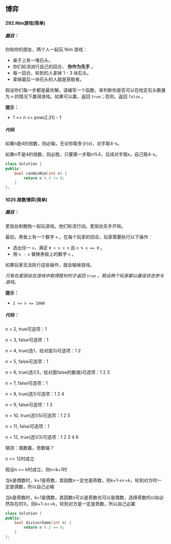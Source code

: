 ## 博弈

#### 292.Nim游戏(简单)

##### 题目：

你和你的朋友，两个人一起玩 Nim 游戏：

- 桌子上有一堆石头。
- 你们轮流进行自己的回合， **你作为先手** 。
- 每一回合，轮到的人拿掉 1 - 3 块石头。
- 拿掉最后一块石头的人就是获胜者。

假设你们每一步都是最优解。请编写一个函数，来判断你是否可以在给定石头数量为 `n` 的情况下赢得游戏。如果可以赢，返回 `true`；否则，返回 `false` 。

**提示：**

- 1 <= n <= pow(2,31) - 1

##### 代码

如果n是4的倍数，则必输，无论你取多少(x)，对手取4-x。

如果n不是4的倍数，则必胜，只要第一步取n%4，后续对手取x，自己取4-x。

```c++
class Solution {
public:
    bool canWinNim(int n) {
        return n % 4 != 0;
    }
};
```

#### 1025.除数博弈(简单)

##### 题目：

爱丽丝和鲍勃一起玩游戏，他们轮流行动。爱丽丝先手开局。

最初，黑板上有一个数字 `n` 。在每个玩家的回合，玩家需要执行以下操作：

- 选出任一 `x`，满足 `0 < x < n` 且 `n % x == 0` 。
- 用 `n - x` 替换黑板上的数字 `n` 。

如果玩家无法执行这些操作，就会输掉游戏。

*只有在爱丽丝在游戏中取得胜利时才返回 `true` 。假设两个玩家都以最佳状态参与游戏。*

**提示：**

- `1 <= n <= 1000`

##### 代码：

n = 2, true可选项：1

n = 3, false可选项：1

n = 4, true(选1，给对面3)可选项：1 2

n = 5, false可选项：1

n = 6, true(选1/3，给对面false的数值)可选项：1 2 3

n = 7, false可选项：1

n = 8, true(选1)可选项：1 2 4

n = 9, false可选项：1 3

n = 10, true(选1/5)可选项：1 2 5

n = 11, false可选项：1

n = 12, true(选1/3)可选项：1 2 3 4 6

猜测：偶数赢，奇数输？

n <= 12时成立

假设n <= k时成立，则n=k+1时

当k是偶数时，k+1是奇数，其因数x一定也是奇数，则k+1-x<=k，轮到对方时一定是偶数，所以自己必输

当k是奇数时，k+1是偶数，其因数x可以是奇数也可以是偶数，选择奇数的x(如必然存在的1)，则k+1-x<=k，轮到对方是一定是奇数，所以自己必赢

```c++
class Solution {
public:
    bool divisorGame(int n) {
        return n % 2 == 0;
    }
};
```

